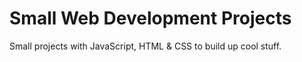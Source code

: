 # Small Web Development Projects
Small projects with JavaScript, HTML & CSS to build up cool stuff.
